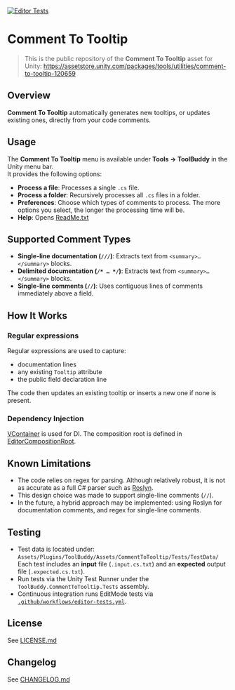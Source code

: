 [![Editor Tests](https://github.com/tool-buddy/comment-to-tooltip/actions/workflows/editor-tests.yml/badge.svg)](https://github.com/tool-buddy/comment-to-tooltip/actions/workflows/editor-tests.yml)

# Comment To Tooltip

> This is the public repository of the **Comment To Tooltip** asset for Unity: https://assetstore.unity.com/packages/tools/utilities/comment-to-tooltip-120659

## Overview
**Comment To Tooltip** automatically generates new tooltips, or updates existing ones, directly from your code comments.

## Usage

The **Comment To Tooltip** menu is available under **Tools → ToolBuddy** in the Unity menu bar.  
It provides the following options:  
- **Process a file**: Processes a single `.cs` file.  
- **Process a folder**: Recursively processes all `.cs` files in a folder.  
- **Preferences**: Choose which types of comments to process. The more options you select, the longer the processing time will be.  
- **Help**: Opens [ReadMe.txt](Assets/Plugins/ToolBuddy/Assets/CommentToTooltip/ReadMe.txt)

## Supported Comment Types

- **Single-line documentation (`///`)**: Extracts text from `<summary>…</summary>` blocks.  
- **Delimited documentation (`/* … */`)**: Extracts text from `<summary>…</summary>` blocks.  
- **Single-line comments (`//`)**: Uses contiguous lines of comments immediately above a field.  

## How It Works

### Regular expressions

Regular expressions are used to capture:  
- documentation lines  
- any existing `Tooltip` attribute  
- the public field declaration line  

The code then updates an existing tooltip or inserts a new one if none is present.

### Dependency Injection

[VContainer](https://vcontainer.hadashikick.jp/) is used for DI. The composition root is defined in [EditorCompositionRoot](Assets/Plugins/ToolBuddy/Assets/CommentToTooltip/Editor/EditorCompositionRoot.cs).

## Known Limitations

- The code relies on regex for parsing. Although relatively robust, it is not as accurate as a full C# parser such as [Roslyn](https://github.com/dotnet/roslyn).  
- This design choice was made to support single-line comments (`//`).  
- In the future, a hybrid approach may be implemented: using Roslyn for documentation comments, and regex for single-line comments.  

## Testing

- Test data is located under:  
  `Assets/Plugins/ToolBuddy/Assets/CommentToTooltip/Tests/TestData/`  
  Each test includes an **input** file (`.input.cs.txt`) and an **expected** output file (`.expected.cs.txt`).  
- Run tests via the Unity Test Runner under the `ToolBuddy.CommentToTooltip.Tests` assembly.  
- Continuous integration runs EditMode tests via [`.github/workflows/editor-tests.yml`](.github/workflows/editor-tests.yml).

## License

See [LICENSE.md](LICENSE.md)

## Changelog

See [CHANGELOG.md](Assets/Plugins/ToolBuddy/Assets/CommentToTooltip/CHANGELOG.md)

